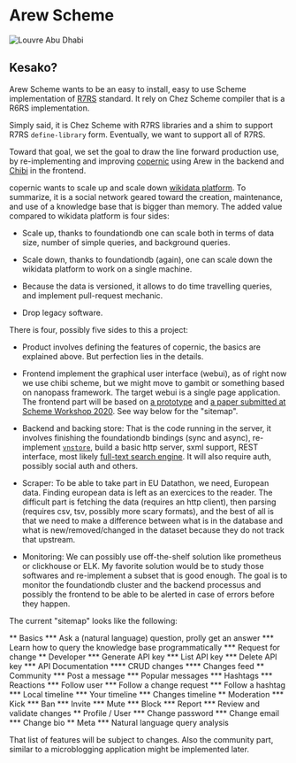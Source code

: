 # Arew Scheme

![Louvre Abu Dhabi](https://git.sr.ht/~amirouche/arew/blob/master/alvaro-pinot-czDvRp5V2b0-unsplash.jpg)

## Kesako?

Arew Scheme wants to be an easy to install, easy to use Scheme
implementation of [R7RS](https://r7rs.org) standard.  It rely on Chez
Scheme compiler that is a R6RS implementation.

Simply said, it is Chez Scheme with R7RS libraries and a shim to
support R7RS `define-library` form.  Eventually, we want to support
all of R7RS.

Toward that goal, we set the goal to draw the line forward production
use, by re-implementing and improving
[copernic](https://github.com/amirouche/copernic/) using Arew in the
backend and [Chibi](https://github.com/ashinn/chibi-scheme/) in the
frontend.

copernic wants to scale up and scale down [wikidata
platform](https://addshore.com/2020/01/wbstack-infrastructure/). To
summarize, it is a social network geared toward the creation,
maintenance, and use of a knowledge base that is bigger than memory.
The added value compared to wikidata platform is four sides:

- Scale up, thanks to foundationdb one can scale both in terms of data
  size, number of simple queries, and background queries.

- Scale down, thanks to foundationdb (again), one can scale down the
  wikidata platform to work on a single machine.

- Because the data is versioned, it allows to do time travelling
  queries, and implement pull-request mechanic.

- Drop legacy software.

There is four, possibly five sides to this a project:

- Product involves defining the features of copernic, the basics are
  explained above. But perfection lies in the details.

- Frontend implement the graphical user interface (webui), as of right
  now we use chibi scheme, but we might move to gambit or something
  based on nanopass framework.  The target webui is a single page
  application. The frontend part will be based on [a
  prototype](https://amirouche.github.io/scheme-comparator/) and [a
  paper submitted at Scheme Workshop
  2020](https://github.com/amirouche/nightwatch). See way below for
  the "sitemap".

- Backend and backing store: That is the code running in the server,
  it involves finishing the foundationdb bindings (sync and async),
  re-implement
  [`vnstore`](https://github.com/amirouche/copernic/blob/master/copernic/vnstore.py),
  build a basic http server, sxml support, REST interface, most likely
  [full-text search engine](https://github.com/amirouche/babelia).
  It will also require auth, possibly social auth and others.

- Scraper: To be able to take part in EU Datathon, we need, European
  data. Finding european data is left as an exercices to the reader.
  The difficult part is fetching the data (requires an http client),
  then parsing (requires csv, tsv, possibly more scary formats), and
  the best of all is that we need to make a difference between what is
  in the database and what is new/removed/changed in the dataset
  because they do not track that upstream.

- Monitoring: We can possibly use off-the-shelf solution like
  prometheus or clickhouse or ELK.  My favorite solution would be to
  study those softwares and re-implement a subset that is good enough.
  The goal is to monitor the foundationdb cluster and the backend
  processus and possibly the frontend to be able to be alerted in case
  of errors before they happen.

The current "sitemap" looks like the following:

** Basics
*** Ask a (natural language) question, prolly get an answer
*** Learn how to query the knowledge base programmatically
*** Request for change
** Developer
*** Generate API key
*** List API key
*** Delete API key
*** API Documentation
**** CRUD changes
**** Changes feed
** Community
*** Post a message
*** Popular messages
*** Hashtags
*** Reactions
*** Follow user
*** Follow a change request
*** Follow a hashtag
*** Local timeline
*** Your timeline
*** Changes timeline
** Moderation
*** Kick
*** Ban
*** Invite
*** Mute
*** Block
*** Report
*** Review and validate changes
** Profile / User
*** Change password
*** Change email
*** Change bio
** Meta
*** Natural language query analysis

That list of features will be subject to changes.  Also the community
part, similar to a microblogging application might be implemented
later.
